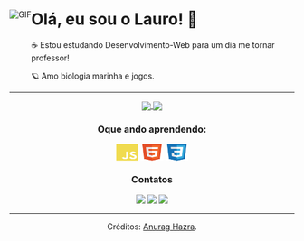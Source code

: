 <div>
  <img align="left" alt="GIF" height="130px" src="https://i.imgur.com/j0saWXh.gif"/>
  <h1 align="left">Olá, eu sou o Lauro! 🐬</h1>
  <p align="left">☕ Estou estudando Desenvolvimento-Web para um dia me tornar professor!
  <br>
  <p align="left">🪐 Amo biologia marinha e jogos.</h2>
</div>

---

<div align="center">
     <a href="">
      <img align="center" src="https://github-readme-stats.vercel.app/api?username=lauropera&theme=github_dark&show_icons=true&line_height=25" />
    </a>
    <a href="">
      <img align="center" src="https://github-readme-stats.vercel.app/api/top-langs/?username=lauropera&theme=github_dark&line_height=40&hide=css"/>
    </a>
  </div>
  


<div align="center" valign="top">
  <h3 allign="center">Oque ando aprendendo:</h2>
  <img align="center" alt="Js" height="30" width="40" src="https://raw.githubusercontent.com/devicons/devicon/master/icons/javascript/javascript-plain.svg">
  <img align="center" alt="HTML" height="30" width="40" src="https://raw.githubusercontent.com/devicons/devicon/master/icons/html5/html5-original.svg">
  <img align="center" alt="CSS" height="30" width="40" src="https://raw.githubusercontent.com/devicons/devicon/master/icons/css3/css3-original.svg">
<!--   <img align="center" alt="github" height="30" width="40" src="https://raw.githubusercontent.com/devicons/devicon/master/icons/github/github-original.svg"> -->
</div>



<div align="center">
  <h3 allign="center">Contatos</h2>
  <a href="https://www.linkedin.com/in/lauro-pereira-sr/" target="_blank"><img src="https://img.shields.io/badge/-LinkedIn-%230077B5?style=for-the-badge&logo=linkedin&logoColor=white" target="_blank"></a> 
  <a href="mailto:lauropereirasr01@gmail.com"><img src="https://img.shields.io/badge/Gmail-D14836?style=for-the-badge&logo=gmail&logoColor=white" target="_blank"></a>
  <a href="https://www.github.com/lauropera/" target="_blank"><img src="https://img.shields.io/badge/GitHub-100000?style=for-the-badge&logo=github&logoColor=white" target="_blank"></a>
</div>

---

<div align="center">
  <p>Créditos: <a href="https://github.com/anuraghazra/github-readme-stats">Anurag Hazra</a>.
